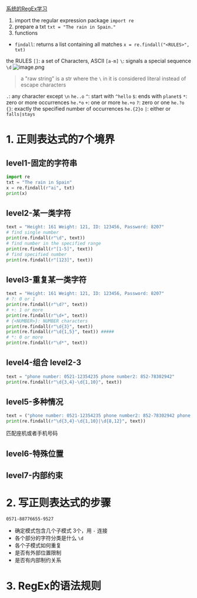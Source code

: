 [系统的RegEx学习](https://deerchao.cn/tutorials/regex/regex.htm#)

1. import the regular expression package
	`import re`
2. prepare a txt
	`txt = "The rain in Spain."`
3. functions 
- `findall`: returns a list containing all matches
	`x = re.findall("<RULES>", txt)`

the RULES 
`[]`: a set of Characters, ASCII
	`[a-m]`
`\`: signals a  special sequence
	`\d`
	![image.png](https://cdn.jsdelivr.net/gh/Pokemongle/img_bed_0@main/img/202504201624784.png)
> a "raw string" is a str where the `\` in it is considered literal instead of escape characters 

`.`: any character except `\n`
	`he..o`
`^`: start with
	`^hello`
`$`: ends with
	`planet$`
`*`: zero or more occurrences
	`he.*o`
`+`: one or more
	`he.+o`
`?`: zero or one
	`he.?o`
`{}`: exactly the specified number of occurrences 
	`he.{2}o`
`|`: either or
	`falls|stays`

# 1. 正则表达式的7个境界
## level1-固定的字符串
```python
import re
txt = "The rain in Spain"
x = re.findall(r"ai", txt)
print(x)
```
## level2-某一类字符
```python 
text = "Height: 161 Weight: 121, ID: 123456, Password: 8207"
# find single number
print(re.findall(r"\d", text))
# find number in the specified range
print(re.findall(r"[1-5]", text))
# find specified number
print(re.findall(r"[123]", text))
```

## level3-重复某一类字符
```python
text = "Height: 161 Weight: 121, ID: 123456, Password: 8207"
# ?: 0 or 1
print(re.findall(r"\d?", text))
# +: 1 or more
print(re.findall(r"\d+", text))
# {<NUMBER>}: NUMBER characters
print(re.findall(r"\d{3}", text))
print(re.findall(r"\d{1,5}", text)) #####
# *: 0 or more
print(re.findall(r"\d*", text))
```

## level4-组合 level2-3
```python
text = "phone number: 0521-12354235 phone number2: 852-78302942"
print(re.findall(r"\d{3,4}-\d{1,10}", text))
```

## level5-多种情况
```python
text = ("phone number: 0521-12354235 phone number2: 852-78302942 phone number3: 15270169033")
print(re.findall(r"\d{3,4}-\d{1,10}|\d{8,12}", text))
```
匹配座机或者手机号码

## level6-特殊位置

## level7-内部约束

# 2. 写正则表达式的步骤
`0571-88776655-9527`
- 确定模式包含几个子模式
	3个，用 `-` 连接
- 各个部分的字符分类是什么
	`\d`
- 各个子模式如何重复
- 是否有外部位置限制
- 是否有内部制约关系

# 3. RegEx的语法规则
